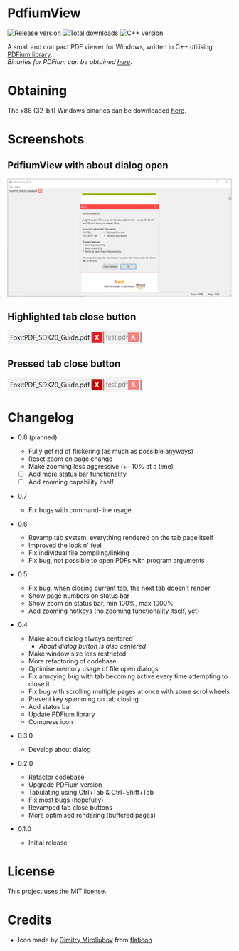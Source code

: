 # PdfiumView

[![Release version](https://img.shields.io/github/v/release/makuke1234/PdfiumView?display_name=release&include_prereleases)](https://github.com/makuke1234/PdfiumView/releases/latest)
[![Total downloads](https://img.shields.io/github/downloads/makuke1234/PdfiumView/total)](https://github.com/makuke1234/PdfiumView/releases)
![C++ version](https://img.shields.io/badge/version-C++20-blue.svg)

A small and compact PDF viewer for Windows, written in C++ utilising [PDFium library](https://pdfium.googlesource.com/pdfium/).<br>
*Binaries for PDFium can be obtained [here](https://github.com/bblanchon/pdfium-binaries).*


# Obtaining

The x86 (32-bit) Windows binaries can be downloaded [here](https://github.com/makuke1234/PdfiumView/releases).


# Screenshots

## PdfiumView with about dialog open

![Screen 1](https://github.com/makuke1234/PdfiumView/raw/master/images/screen1.PNG)

## Highlighted tab close button

![Highlighted button](https://github.com/makuke1234/PdfiumView/raw/master/images/screen2.PNG)

## Pressed tab close button

![Pressed button](https://github.com/makuke1234/PdfiumView/raw/master/images/screen3.PNG)


# Changelog

* 0.8 (planned)
	* Fully get rid of flickering (as much as possible anyways)
	* Reset zoom on page change
	* Make zooming less aggressive (+- 10% at a time)
	* [ ] Add more status bar functionality
	* [ ] Add zooming capability itself

* 0.7
	* Fix bugs with command-line usage

* 0.6
	* Revamp tab system, everything rendered on the tab page itself
	* Improved the look n' feel
	* Fix individual file compiling/linking
	* Fix bug, not possible to open PDFs with program arguments

* 0.5
	* Fix bug, when closing current tab, the next tab doesn't render
	* Show page numbers on status bar
	* Show zoom on status bar, min 100%, max 1000%
	* Add zooming hotkeys (no zooming functionality itself, yet)

* 0.4
	* Make about dialog always centered
		* *About dialog button is also centered*
	* Make window size less restricted
	* More refactoring of codebase
	* Optimise memory usage of file open dialogs
	* Fix annoying bug with tab becoming active every time attempting to close it
	* Fix bug with scrolling multiple pages at once with some scrollwheels
	* Prevent key spamming on tab closing
	* Add status bar
	* Update PDFium library
	* Compress icon

* 0.3.0
	* Develop about dialog

* 0.2.0
	* Refactor codebase
	* Upgrade PDFium version
	* Tabulating using Ctrl+Tab & Ctrl+Shift+Tab
	* Fix most bugs (hopefully)
	* Revamped tab close buttons
	* More optimised rendering (buffered pages)

* 0.1.0
	* Initial release


# License

This project uses the MIT license.


# Credits

* Icon made by [Dimitry Miroliubov](https://www.flaticon.com/authors/dimitry-miroliubov) from [flaticon](http://www.flaticon.com/)

